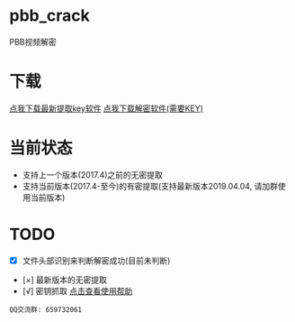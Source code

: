 # pbb_crack
PBB视频解密

# 下载
[点我下载最新提取key软件](https://github.com/deadash/pbb_crack/releases/tag/%E6%8F%90%E5%8F%96%E5%B7%A5%E5%85%B7)
[点我下载解密软件(需要KEY)](https://github.com/deadash/pbb_crack/releases/tag/v0.2b)

# 当前状态
- 支持上一个版本(2017.4)之前的无密提取
- 支持当前版本(2017.4-至今)的有密提取(支持最新版本2019.04.04, 请加群使用当前版本)

# TODO
- [x] 文件头部识别来判断解密成功(目前未判断)
- [×] 最新版本的无密提取
- [√] 密钥抓取 [点击查看使用帮助](https://github.com/deadash/pbb_crack/wiki/%E5%A6%82%E4%BD%95%E6%8F%90%E5%8F%96%E5%AF%86%E9%92%A5)

`QQ交流群: 659732061`

